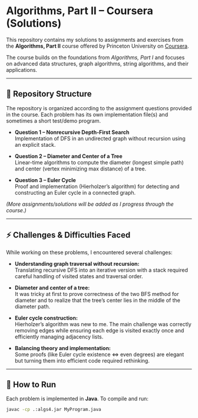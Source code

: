 # Algorithms, Part II – Coursera (Solutions)

This repository contains my solutions to assignments and exercises from the **Algorithms, Part II** course offered by Princeton University on [Coursera](https://www.coursera.org/learn/algorithms-part2).

The course builds on the foundations from *Algorithms, Part I* and focuses on advanced data structures, graph algorithms, string algorithms, and their applications.

---

## 📂 Repository Structure
The repository is organized according to the assignment questions provided in the course. Each problem has its own implementation file(s) and sometimes a short test/demo program.

- **Question 1 – Nonrecursive Depth-First Search**  
  Implementation of DFS in an undirected graph without recursion using an explicit stack.

- **Question 2 – Diameter and Center of a Tree**  
  Linear-time algorithms to compute the diameter (longest simple path) and center (vertex minimizing max distance) of a tree.

- **Question 3 – Euler Cycle**  
  Proof and implementation (Hierholzer’s algorithm) for detecting and constructing an Euler cycle in a connected graph.

*(More assignments/solutions will be added as I progress through the course.)*

---

## ⚡ Challenges & Difficulties Faced
While working on these problems, I encountered several challenges:

- **Understanding graph traversal without recursion:**  
  Translating recursive DFS into an iterative version with a stack required careful handling of visited states and traversal order.

- **Diameter and center of a tree:**  
  It was tricky at first to prove correctness of the two BFS method for diameter and to realize that the tree’s center lies in the middle of the diameter path.

- **Euler cycle construction:**  
  Hierholzer’s algorithm was new to me. The main challenge was correctly removing edges while ensuring each edge is visited exactly once and efficiently managing adjacency lists.

- **Balancing theory and implementation:**  
  Some proofs (like Euler cycle existence ⇔ even degrees) are elegant but turning them into efficient code required rethinking.

---

## 🚀 How to Run
Each problem is implemented in **Java**. To compile and run:

```bash
javac -cp .:algs4.jar MyProgram.java

